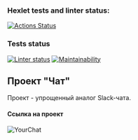 ### Hexlet tests and linter status:
[![Actions Status](https://github.com/natakhrom/frontend-project-12/workflows/hexlet-check/badge.svg)](https://github.com/natakhrom/frontend-project-12/actions)

### Tests status
[![Linter status](https://github.com/natakhrom/frontend-project-12/actions/workflows/finalProject-check.yml/badge.svg)](https://github.com/natakhrom/frontend-project-12/actions)
[![Maintainability](https://api.codeclimate.com/v1/badges/44ad4c14614f672d61af/maintainability)](https://codeclimate.com/github/natakhrom/frontend-project-12/maintainability)

## Проект "Чат"
Проект - упрощенный аналог Slack-чата.

#### Ссылка на проект
![YourChat](https://frontend-project-12-production-8eeb.up.railway.app/)
